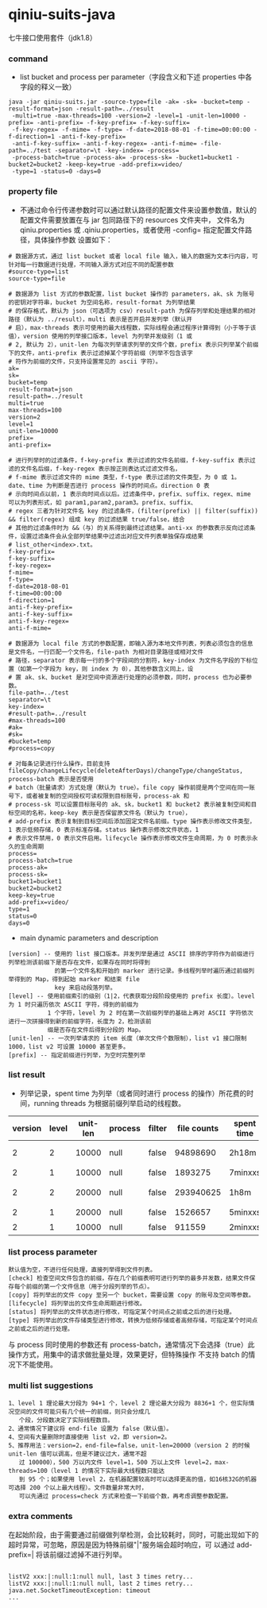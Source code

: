 # qiniu-suits-java
七牛接口使用套件（jdk1.8）

### command
* list bucket and process per parameter（字段含义和下述 properties 中各字段的释义一致）
```
java -jar qiniu-suits.jar -source-type=file -ak= -sk= -bucket=temp -result-format=json -result-path=../result
 -multi=true -max-threads=100 -version=2 -level=1 -unit-len=10000 -prefix= -anti-prefix= -f-key-prefix= -f-key-suffix= 
 -f-key-regex= -f-mime= -f-type= -f-date=2018-08-01 -f-time=00:00:00 -f-direction=1 -anti-f-key-prefix= 
 -anti-f-key-suffix= -anti-f-key-regex= -anti-f-mime= -file-path=../test -separator=\t -key-index= -process=
 -process-batch=true -process-ak= -process-sk= -bucket1=bucket1 -bucket2=bucket2 -keep-key=true -add-prefix=video/ 
 -type=1 -status=0 -days=0
```

### property file
* 不通过命令行传递参数时可以通过默认路径的配置文件来设置参数值，默认的配置文件需要放置在与 jar 包同路径下的 resources 文件夹中，
  文件名为 qiniu.properties 或 .qiniu.properties，或者使用 -config=<config-filepath> 指定配置文件路径，具体操作参数
  设置如下：
```
# 数据源方式，通过 list bucket 或者 local file 输入，输入的数据为文本行内容，可针对每一行数据进行处理，不同输入源方式对应不同的配置参数
#source-type=list
source-type=file

# 数据源为 list 方式的参数配置，list bucket 操作的 parameters，ak、sk 为账号的密钥对字符串，bucket 为空间名称，result-format 为列举结果
# 的保存格式，默认为 json（可选项为 csv）result-path 为保存列举和处理结果的相对路径（默认为 ../result），multi 表示是否开启并发列举（默认开
# 启），max-threads 表示可使用的最大线程数，实际线程会通过程序计算得到（小于等于该值），version 使用的列举接口版本，level 为列举并发级别（1 或
# 2, 默认为 2），unit-len 为每次列举请求列举的文件个数，prefix 表示只列举某个前缀下的文件，anti-prefix 表示过滤掉某个字符前缀（列举不包含该字
# 符作为前缀的文件，只支持设置常见的 ascii 字符）。
ak=
sk=
bucket=temp
result-format=json
result-path=../result
multi=true
max-threads=100
version=2
level=1
unit-len=10000
prefix=
anti-prefix=

# 进行列举时的过滤条件，f-key-prefix 表示过滤的文件名前缀，f-key-suffix 表示过滤的文件名后缀，f-key-regex 表示按正则表达式过滤文件名，
# f-mime 表示过滤文件的 mime 类型，f-type 表示过滤的文件类型，为 0 或 1。date、time 为判断是否进行 process 操作的时间点。direction 0 表
# 示向时间点以前，1 表示向时间点以后。过滤条件中，prefix、suffix、regex、mime 可以为列表形式，如 param1,param2,param3。prefix、suffix、
# regex 三者为针对文件名 key 的过滤条件，(filter(prefix) || filter(suffix)) && filter(regex) 组成 key 的过滤结果 true/false，结合
# 其他的过滤条件时为 &&（与）的关系得到最终过滤结果。anti-xx 的参数表示反向过滤条件，设置过滤条件会从全部列举结果中过滤出对应文件列表单独保存成结果
# list_other<index>.txt。
f-key-prefix=
f-key-suffix=
f-key-regex=
f-mime=
f-type=
f-date=2018-08-01
f-time=00:00:00
f-direction=1
anti-f-key-prefix=
anti-f-key-suffix=
anti-f-key-regex=
anti-f-mime=

# 数据源为 local file 方式的参数配置，即输入源为本地文件列表，列表必须包含的信息是文件名，一行匹配一个文件名，file-path 为相对目录路径或相对文件
# 路径，separator 表示每一行的多个字段间的分割符，key-index 为文件名字段的下标位置（如第一个字段为 key，则 index 为 0），其他参数含义同上，设
# 置 ak、sk、bucket 是对空间中资源进行处理的必须参数，同时，process 也为必要参数。
file-path=../test
separator=\t
key-index=
#result-path=../result
#max-threads=100
#ak=
#sk=
#bucket=temp
#process=copy

# 对每条记录进行什么操作，目前支持 fileCopy/changeLifecycle(deleteAfterDays)/changeType/changeStatus, process-batch 表示是否使用
# batch（批量请求）方式处理（默认为 true）。file copy 操作前提是两个空间在同一账号下，或者被复制的空间授权可读权限到目标账号，process-ak 和
# process-sk 可以设置目标账号的 ak、sk，bucket1 和 bucket2 表示被复制空间和目标空间的名称，keep-key 表示是否保留原文件名（默认为 true），
# add-prefix 表示复制到目标空间后添加固定文件名前缀。type 操作表示修改文件类型，1 表示低频存储，0 表示标准存储。status 操作表示修改文件状态，1
# 表示文件禁用，0 表示文件启用。lifecycle 操作表示修改文件生命周期，为 0 时表示永久的生命周期
process=
process-batch=true
process-ak=
process-sk=
bucket1=bucket1
bucket2=bucket2
keep-key=true
add-prefix=video/
type=1
status=0
days=0
```

* main dynamic parameters and description  
```
[version] -- 使用的 list 接口版本。并发列举是通过 ASCII 排序的字符作为前缀进行列举检测该前缀下是否存在文件，如果存在同时将得到
             的第一个文件名和开始的 marker 进行记录。多线程列举时遍历通过前缀列举得到的 Map，得到起始 marker 和结束 file 
             key 来启动段落列举。
[level] -- 使用前缀索引的级别（1|2，代表获取分段阶段使用的 prefix 长度）。level 为 1 时只遍历依次 ASCII 字符，得到的前缀为 
           1 个字符，level 为 2 时在第一次前缀列举的基础上再对 ASCII 字符依次进行一次拼接得到新的前缀字符，长度为 2，检测该前
           缀是否存在文件后得到分段的 Map。
[unit-len] -- 一次列举请求的 item 长度（单次文件个数限制），list v1 接口限制 1000，list v2 可设置 10000 甚至更多。
[prefix] -- 指定前缀进行列举，为空时完整列举

```

### list result
* 列举记录，spent time 为列举（或者同时进行 process 的操作）所花费的时间，running threads 为根据前缀列举启动的线程数。    

|version|level|unit-len| process |  filter  | file counts |spent time| machine | running threads |  
|-------|-----|--------|---------|----------|-------------|----------|---------|-----------------|  
|   2   |  2  |  10000 |  null   |  false   |  94898690   |   2h18m  | 16核32G |      50         |
|   2   |  1  |  10000 |  null   |  false   |  1893275    |  7minxxs | 8核16G  |      16         | 
|   2   |  2  |  20000 |  null   |  false   |  293940625  |   1h8m   | 16核32G |      200        |
|   2   |  1  |  20000 |  null   |  false   |  1526657    |  5minxxs | 8核16G  |      4          |
|   2   |  1  |  10000 |  null   |  false   |  911559     |  2minxxs | 8核16G  |      15         |

### list process parameter
```
默认值为空，不进行任何处理，直接列举得到文件列表。
[check] 检查空间文件包含的前缀，存在几个前缀表明可进行列举的最多并发数，结果文件保存每个前缀的第一个文件信息（用于分段列举的节点）。
[copy] 将列举出的文件 copy 至另一个 bucket，需要设置 copy 的账号及空间等参数。
[lifecycle] 将列举出的文件生命周期进行修改。
[status] 将列举出的文件状态进行修改，可指定某个时间点之前或之后的进行处理。
[type] 将列举出的文件存储类型进行修改，转换为低频存储或者高频存储，可指定某个时间点之前或之后的进行处理。
```
与 process 同时使用的参数还有 process-batch，通常情况下会选择（true）此操作方式，用集中的请求做批量处理，效果更好，但特殊操作
不支持 batch 的情况下不能使用。

### multi list suggestions
```
1、level 1 理论最大分段为 94+1 个，level 2 理论最大分段为 8836+1 个，但实际情况空间的文件可能只有几个统一的前缀，则只会分成几
   个段，分段数决定了实际线程数目。
2、通常情况下建议将 end-file 设置为 false（默认值）。
4、空间有大量删除时直接使用 list v2，即 version=2。
5、推荐用法：version=2，end-file=false，unit-len=20000（version 2 的时候 unit-len 值可以调高，但是不建议过大，通常不超
   过 100000），500 万以内文件 level=1，500 万以上文件 level=2，max-threads=100（level 1 的情况下实际最大线程数只能达
   到 95 个；如果使用 level 2，在机器配置较高时可以选择更高的值，如16核32G的机器可选择 200 个以上最大线程）。文件数量非常大时，
   可以先通过 process=check 方式来检查一下前缀个数，再考虑调整参数配置。
```

### extra comments
在起始阶段，由于需要通过前缀做列举检测，会比较耗时，同时，可能出现如下的超时异常，可忽略，原因是因为特殊前缀"|"服务端会超时响应，可
以通过 add-prefix=| 将该前缀过滤掉不进行列举。
<pre><code>
listV2 xxx:|:null:1:null null, last 3 times retry...
listV2 xxx:|:null:1:null null, last 2 times retry...
java.net.SocketTimeoutException: timeout
...
</code></pre>